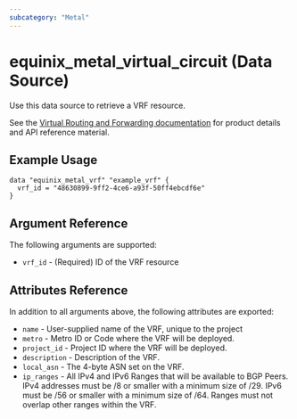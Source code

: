 ```yaml
---
subcategory: "Metal"
---
```


# equinix_metal_virtual_circuit (Data Source)

Use this data source to retrieve a VRF resource.

See the [Virtual Routing and Forwarding documentation](https://deploy.equinix.com/developers/docs/metal/layer2-networking/vrf/) for product details and API reference material.

## Example Usage

```hcl
data "equinix_metal_vrf" "example_vrf" {
  vrf_id = "48630899-9ff2-4ce6-a93f-50ff4ebcdf6e"
}
```

## Argument Reference

The following arguments are supported:

* `vrf_id` - (Required) ID of the VRF resource

## Attributes Reference

In addition to all arguments above, the following attributes are exported:

* `name` - User-supplied name of the VRF, unique to the project
* `metro` - Metro ID or Code where the VRF will be deployed.
* `project_id` - Project ID where the VRF will be deployed.
* `description` - Description of the VRF.
* `local_asn` - The 4-byte ASN set on the VRF.
* `ip_ranges` - All IPv4 and IPv6 Ranges that will be available to BGP Peers. IPv4 addresses must be /8 or smaller with a minimum size of /29. IPv6 must be /56 or smaller with a minimum size of /64. Ranges must not overlap other ranges within the VRF.
